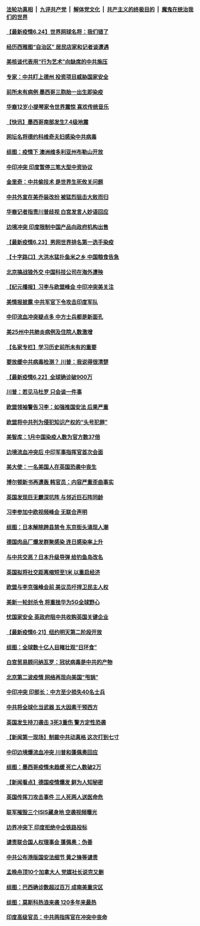 

####  [法轮功真相](../../../../basic/blob/master/README.md?t=06241702) &nbsp;|&nbsp; [九评共产党](../../../../9ping.md/blob/master/README.md?t=06241702) &nbsp;|&nbsp; [解体党文化](../../../../jtdwh.md/blob/master/README.md?t=06241702)  &nbsp;|&nbsp; [共产主义的终极目的](../../../../gczydzjmd.md/blob/master/README.md?t=06241702) &nbsp;|&nbsp; [魔鬼在统治我们的世界](../../../../mgztzwmdsj.md/blob/master/README.md?t=06241702) 

#### [【最新疫情6.24】世界网球名将：我们错了](../pages/nsc418/n12207866.md?t=06241702) 

#### [经历西雅图“自治区” 居民店家和记者谈遭遇](../pages/nsc418/n12208062.md?t=06241702) 

#### [美核谈代表用“行为艺术”向缺席的中共施压](../pages/nsc418/n12207347.md?t=06241702) 

#### [专家：中共盯上德州 投资项目威胁国家安全](../pages/nsc418/n12207441.md?t=06241702) 

#### [前所未有病例 墨西哥三胞胎一出生即染疫](../pages/nsc418/n12207459.md?t=06241702) 

#### [华裔12岁小提琴家令世界震惊 喜欢传统音乐](../pages/nsc418/n12207095.md?t=06241702) 

#### [【快讯】墨西哥南部发生7.4级地震](../pages/nsc418/n12207367.md?t=06241702) 

#### [网坛名将德约科维奇夫妇感染中共病毒](../pages/nsc418/n12207201.md?t=06241702) 

#### [组图：疫情下 澳洲维多利亚州布勒山开放](../pages/nsc418/n12206541.md?t=06241702) 

#### [中印冲突 印度暂停三笔大型中资协议](../pages/nsc418/n12207208.md?t=06241702) 

#### [金里奇：中共偷技术 是世界生死攸关问题](../pages/nsc418/n12207082.md?t=06241702) 

#### [中共外宣在美乔装改扮 被猛烈狙击大败而归](../pages/nsc418/n12207048.md?t=06241702) 

#### [华裔记者指责川普歧视 白宫发言人妙语回应](../pages/nsc418/n12206915.md?t=06241702) 

#### [边境冲突 印度限制中国产品向政府机构出售](../pages/nsc418/n12206708.md?t=06241702) 

#### [【最新疫情6.23】男网世界排名第一选手染疫](../pages/nsc418/n12205436.md?t=06241702) 

#### [【十字路口】大洪水猛扑鱼米之乡 中国粮食告急](../pages/nsc418/n12205567.md?t=06241702) 

#### [北京搞战狼外交 中国科技公司在海外遭殃](../pages/nsc418/n12204846.md?t=06241702) 

#### [【纪元播报】习李与欧盟峰会 中印冲突美关注](../pages/nsc418/n12205264.md?t=06241702) 

#### [美情报披露 中共军官下令攻击印度军队](../pages/nsc418/n12205206.md?t=06241702) 

#### [中印流血冲突疑点多 中方士兵都是新面孔](../pages/nsc418/n12205147.md?t=06241702) 

#### [美25州中共肺炎病例及住院人数激增](../pages/nsc418/n12204895.md?t=06241702) 

#### [【名家专栏】学习历史前所未有的重要](../pages/nsc418/n12204215.md?t=06241702) 

#### [要放缓中共病毒检测？ 川普：我说得很清楚](../pages/nsc418/n12204784.md?t=06241702) 

#### [【最新疫情6.22】全球确诊破900万](../pages/nsc418/n12199354.md?t=06241702) 

#### [川普：若见马杜罗 只会谈一件事](../pages/nsc418/n12204747.md?t=06241702) 

#### [欧盟领袖警告习李：如强推国安法 后果严重](../pages/nsc418/n12204750.md?t=06241702) 

#### [欧盟将中共列为侵犯知识产权的“头号犯罪”](../pages/nsc418/n12204317.md?t=06241702) 

#### [美智库：1月中国染疫人数为官方数37倍](../pages/nsc418/n12204650.md?t=06241702) 

#### [边境流血冲突后 中印军事指挥官首次会面](../pages/nsc418/n12204638.md?t=06241702) 

#### [美大使：一名美国人在英国恐袭中丧生](../pages/nsc418/n12204415.md?t=06241702) 

#### [博尔顿新书再遭轰 韩官员：内容严重歪曲事实](../pages/nsc418/n12204194.md?t=06241702) 

#### [英国发现巨无霸深坑阵 与邻近巨石阵同龄](../pages/nsc418/n12204109.md?t=06241702) 

#### [习李参加中欧视频峰会 无联合声明](../pages/nsc418/n12203689.md?t=06241702) 

#### [组图：日本解除跨县禁令 东京街头涌现人潮](../pages/nsc418/n12203294.md?t=06241702) 

#### [德国肉品厂爆发群聚感染 连日感染率上升](../pages/nsc418/n12203635.md?t=06241702) 

#### [与中共交恶？日本升级导弹 给钓鱼岛改名](../pages/nsc418/n12203668.md?t=06241702) 

#### [英国拟将社交距离缩短至1米 以重启经济](../pages/nsc418/n12203125.md?t=06241702) 

#### [欧盟与李克强峰会前 美议员吁捍卫民主人权](../pages/nsc418/n12202775.md?t=06241702) 

#### [美新一轮封杀令 将重挫华为5G全球野心](../pages/nsc418/n12202488.md?t=06241702) 

#### [忧国家安全 英政府阻中共收购英国关键企业](../pages/nsc418/n12202456.md?t=06241702) 

#### [【最新疫情6·21】纽约明天第二阶段开放](../pages/nsc418/n12196332.md?t=06241702) 

#### [组图：全球数十亿人目睹壮观“日环食”](../pages/nsc418/n12202171.md?t=06241702) 

#### [白宫贸易顾问纳瓦罗：冠状病毒是中共的产物](../pages/nsc418/n12202027.md?t=06241702) 

#### [北京第二波疫情 网络再现向美国“甩锅”](../pages/nsc418/n12201996.md?t=06241702) 

#### [中印冲突 印部长：中方至少损失40名士兵](../pages/nsc418/n12201884.md?t=06241702) 

#### [中共将全球化当武器 五大因素干预西方](../pages/nsc418/n12186089.md?t=06241702) 

#### [英国发生持刀袭击 3死3重伤 警方定性恐袭](../pages/nsc418/n12201767.md?t=06241702) 

#### [【新闻第一现场】制裁中共动真格 这次打到七寸](../pages/nsc418/n12201730.md?t=06241702) 

#### [中印边境爆流血冲突 川普和蓬佩奥回应](../pages/nsc418/n12201068.md?t=06241702) 

#### [组图：墨西哥疫情未趋缓 死亡人数破2万](../pages/nsc418/n12199824.md?t=06241702) 

#### [【新闻看点】德国疫情爆发 鲜为人知秘密](../pages/nsc418/n12200936.md?t=06241702) 

#### [英国传挥刀攻击事件 三人死两人送医命危](../pages/nsc418/n12201032.md?t=06241702) 

#### [联军摧毁三个ISIS藏身地 空袭视频曝光](../pages/nsc418/n12200929.md?t=06241702) 

#### [边界冲突下 印度拒绝中企铁路投标](../pages/nsc418/n12200851.md?t=06241702) 

#### [谴责联合国人权理事会 蓬佩奥：伪善](../pages/nsc418/n12200748.md?t=06241702) 

#### [中共公布港版国安法细节 黄之锋等谴责](../pages/nsc418/n12200535.md?t=06241702) 

#### [孟晚舟顶10个加拿大人 党媒社长说完又删](../pages/nsc418/n12200398.md?t=06241702) 

#### [组图：巴西确诊数超过百万 成南美重灾区](../pages/nsc418/n12200146.md?t=06241702) 

#### [组图：莫斯科热浪来袭 120多年来最热](../pages/nsc418/n12198528.md?t=06241702) 

#### [印度高级官员：中共两指挥官在冲突中丧命](../pages/nsc418/n12200340.md?t=06241702) 

